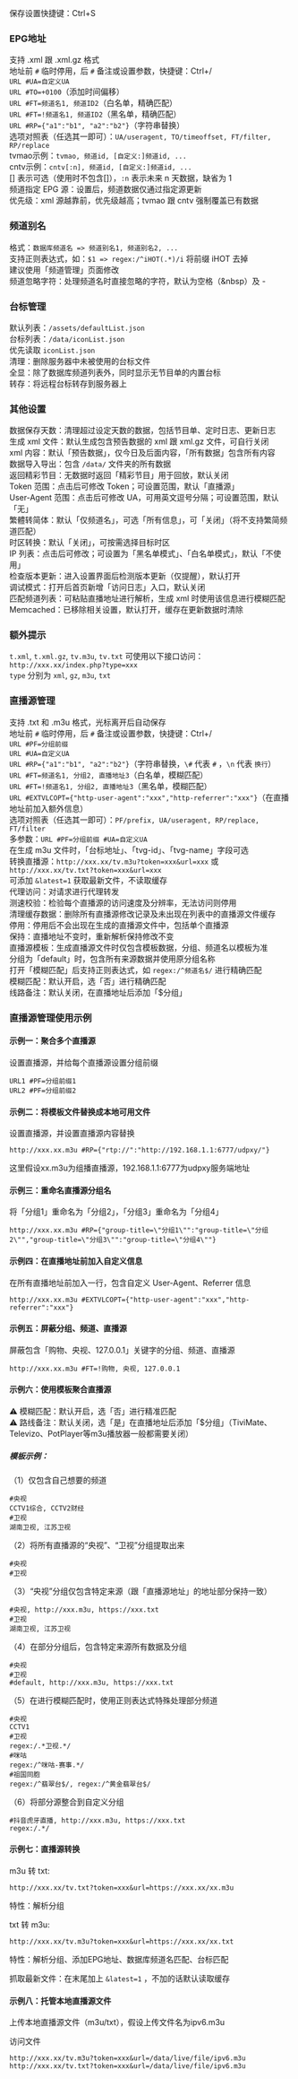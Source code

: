 保存设置快捷键：Ctrl+S

### EPG地址
支持 .xml 跟 .xml.gz 格式  
地址前 `#` 临时停用，后 `#` 备注或设置参数，快捷键：Ctrl+/  
`URL #UA=自定义UA`  
`URL #TO=+0100`（添加时间偏移）  
`URL #FT=频道名1, 频道ID2`（白名单，精确匹配）  
`URL #FT=!频道名1, 频道ID2`（黑名单，精确匹配）  
`URL #RP={"a1":"b1", "a2":"b2"}`（字符串替换）  
选项对照表（任选其一即可）：`UA/useragent, TO/timeoffset, FT/filter, RP/replace`  
tvmao示例：`tvmao, 频道id, [自定义:]频道id, ...`  
cntv示例：`cntv[:n], 频道id, [自定义:]频道id, ...`  
[] 表示可选（使用时不包含[]），`:n` 表示未来 n 天数据，缺省为 1  
频道指定 EPG 源：设置后，频道数据仅通过指定源更新  
优先级：xml 源越靠前，优先级越高；tvmao 跟 cntv 强制覆盖已有数据

### 频道别名
格式：`数据库频道名 => 频道别名1, 频道别名2, ...`  
支持正则表达式，如：`$1 => regex:/^iHOT(.*)/i` 将前缀 iHOT 去掉  
建议使用「频道管理」页面修改  
频道忽略字符：处理频道名时直接忽略的字符，默认为空格（&nbsp）及 -

### 台标管理
默认列表：`/assets/defaultList.json`  
台标列表：`/data/iconList.json`  
优先读取 `iconList.json`  
清理：删除服务器中未被使用的台标文件  
全显：除了数据库频道列表外，同时显示无节目单的内置台标  
转存：将远程台标转存到服务器上

### 其他设置
数据保存天数：清理超过设定天数的数据，包括节目单、定时日志、更新日志  
生成 xml 文件：默认生成包含预告数据的 xml 跟 xml.gz 文件，可自行关闭  
xml 内容：默认「预告数据」，仅今日及后面内容，「所有数据」包含所有内容  
数据导入导出：包含 `/data/` 文件夹的所有数据  
返回精彩节目：无数据时返回「精彩节目」用于回放，默认关闭  
Token 范围：点击后可修改 Token；可设置范围，默认「直播源」  
User-Agent 范围：点击后可修改 UA，可用英文逗号分隔；可设置范围，默认「无」  
繁體转简体：默认「仅频道名」，可选「所有信息」，可「关闭」（将不支持繁简频道匹配）  
时区转换：默认「关闭」，可按需选择目标时区  
IP 列表：点击后可修改；可设置为「黑名单模式」、「白名单模式」，默认「不使用」  
检查版本更新：进入设置界面后检测版本更新（仅提醒），默认打开  
调试模式：打开后首页新增「访问日志」入口，默认关闭  
匹配频道列表：可粘贴直播地址进行解析，生成 xml 时使用该信息进行模糊匹配  
Memcached：已移除相关设置，默认打开，缓存在更新数据时清除

### 额外提示
`t.xml`, `t.xml.gz`, `tv.m3u`, `tv.txt` 可使用以下接口访问：  
`http://xxx.xx/index.php?type=xxx`  
`type` 分别为 `xml`, `gz`, `m3u`, `txt`

### 直播源管理
支持 .txt 和 .m3u 格式，光标离开后自动保存  
地址前 `#` 临时停用，后 `#` 备注或设置参数，快捷键：Ctrl+/  
`URL #PF=分组前缀`  
`URL #UA=自定义UA`  
`URL #RP={"a1":"b1", "a2":"b2"}`（字符串替换，`\#` 代表 `#` ，`\n` 代表 `换行`）  
`URL #FT=频道名1, 分组2, 直播地址3`（白名单，模糊匹配）  
`URL #FT=!频道名1, 分组2, 直播地址3`（黑名单，模糊匹配）  
`URL #EXTVLCOPT={"http-user-agent":"xxx","http-referrer":"xxx"}`（在直播地址前加入额外信息）  
选项对照表（任选其一即可）：`PF/prefix, UA/useragent, RP/replace, FT/filter`  
多参数：`URL #PF=分组前缀 #UA=自定义UA`  
在生成 m3u 文件时，「台标地址」、「tvg-id」、「tvg-name」字段可选  
转换直播源：`http://xxx.xx/tv.m3u?token=xxx&url=xxx` 或 `http://xxx.xx/tv.txt?token=xxx&url=xxx`  
可添加 `&latest=1` 获取最新文件，不读取缓存  
代理访问：对请求进行代理转发  
测速校验：检验每个直播源的访问速度及分辨率，无法访问则停用  
清理缓存数据：删除所有直播源修改记录及未出现在列表中的直播源文件缓存  
停用：停用后不会出现在生成的直播源文件中，包括单个直播源  
保持：直播地址不变时，重新解析保持修改不变  
直播源模板：生成直播源文件时仅包含模板数据，分组、频道名以模板为准  
分组为「default」时，包含所有来源数据并使用原分组名称  
打开「模糊匹配」后支持正则表达式，如 `regex:/^频道名$/` 进行精确匹配  
模糊匹配：默认开启，选「否」进行精确匹配  
线路备注：默认关闭，在直播地址后添加「$分组」

### 直播源管理使用示例

#### 示例一：聚合多个直播源  
设置直播源，并给每个直播源设置分组前缀  
```
URL1 #PF=分组前缀1
URL2 #PF=分组前缀2
```
#### 示例二：将模板文件替换成本地可用文件  
设置直播源，并设置直播源内容替换  
```
http://xxx.xx.m3u #RP={"rtp://":"http://192.168.1.1:6777/udpxy/"}
```
这里假设xx.m3u为组播直播源，192.168.1.1:6777为udpxy服务端地址

#### 示例三：重命名直播源分组名  
将「分组1」重命名为「分组2」，「分组3」重命名为「分组4」  
```
http://xxx.xx.m3u #RP={"group-title=\"分组1\"":"group-title=\"分组2\"","group-title=\"分组3\"":"group-title=\"分组4\""}
```
#### 示例四：在直播地址前加入自定义信息  
在所有直播地址前加入一行，包含自定义 User-Agent、Referrer 信息  
```
http://xxx.xx.m3u #EXTVLCOPT={"http-user-agent":"xxx","http-referrer":"xxx"}
```
#### 示例五：屏蔽分组、频道、直播源  
屏蔽包含「购物、央视、127.0.0.1」关键字的分组、频道、直播源  
```
http://xxx.xx.m3u #FT=!购物, 央视, 127.0.0.1
```
#### 示例六：使用模板聚合直播源  
⚠️ 模糊匹配：默认开启，选「否」进行精准匹配  
⚠️ 路线备注：默认关闭，选「是」在直播地址后添加「$分组」（TiviMate、Televizo、PotPlayer等m3u播放器一般都需要关闭）  

##### 模板示例：

（1）仅包含自己想要的频道  
```
#央视
CCTV1综合, CCTV2财经
#卫视
湖南卫视, 江苏卫视
```
（2）将所有直播源的“央视”、“卫视”分组提取出来  
```
#央视
#卫视

```
（3）“央视”分组仅包含特定来源（跟「直播源地址」的地址部分保持一致）  
```
#央视, http://xxx.m3u, https://xxx.txt
#卫视
湖南卫视, 江苏卫视
```
（4）在部分分组后，包含特定来源所有数据及分组  
```
#央视
#卫视
#default, http://xxx.m3u, https://xxx.txt
```
（5）在进行模糊匹配时，使用正则表达式特殊处理部分频道  
```
#央视
CCTV1
#卫视
regex:/.*卫视.*/
#咪咕
regex:/^咪咕-赛事.*/
#祖国同胞
regex:/^翡翠台$/, regex:/^黄金翡翠台$/
```
（6）将部分源整合到自定义分组  
```
#抖音虎牙直播, http://xxx.m3u, https://xxx.txt
regex:/.*/
```
#### 示例七：直播源转换  
m3u 转 txt:  
```
http://xxx.xx/tv.txt?token=xxx&url=https://xxx.xx/xx.m3u

```
特性：解析分组  

txt 转 m3u:  
```
http://xxx.xx/tv.m3u?token=xxx&url=https://xxx.xx/xx.txt
```
特性：解析分组、添加EPG地址、数据库频道名匹配、台标匹配  

抓取最新文件：在末尾加上 `&latest=1` ，不加的话默认读取缓存

#### 示例八：托管本地直播源文件  
上传本地直播源文件（m3u/txt），假设上传文件名为ipv6.m3u  

访问文件  
```
http://xxx.xx/tv.m3u?token=xxx&url=/data/live/file/ipv6.m3u
http://xxx.xx/tv.txt?token=xxx&url=/data/live/file/ipv6.m3u
```
